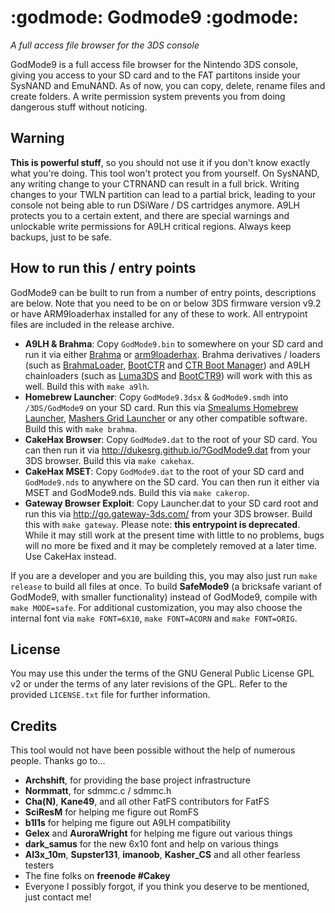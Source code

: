 # :godmode: Godmode9 :godmode:
_A full access file browser for the 3DS console_

GodMode9 is a full access file browser for the Nintendo 3DS console, giving you access to your SD card and to the FAT partitons inside your SysNAND and EmuNAND. As of now, you can copy, delete, rename files and create folders. A write permission system prevents you from doing dangerous stuff without noticing.

## Warning
__This is powerful stuff__, so you should not use it if you don't know exactly what you're doing. This tool won't protect you from yourself. On SysNAND, any writing change to your CTRNAND can result in a full brick. Writing changes to your TWLN partition can lead to a partial brick, leading to your console not being able to run DSiWare / DS cartridges anymore. A9LH protects you to a certain extent, and there are special warnings and unlockable write permissions for A9LH critical regions. Always keep backups, just to be safe.

## How to run this / entry points
GodMode9 can be built to run from a number of entry points, descriptions are below. Note that you need to be on or below 3DS firmware version v9.2 or have ARM9loaderhax installed for any of these to work. All entrypoint files are included in the release archive.
* __A9LH & Brahma__: Copy `GodMode9.bin` to somewhere on your SD card and run it via either [Brahma](https://github.com/delebile/Brahma2) or [arm9loaderhax](https://github.com/Plailect/Guide/wiki). Brahma derivatives / loaders (such as [BrahmaLoader](https://gbatemp.net/threads/release-easily-load-payloads-in-hb-launcher-via-brahma-2-mod.402857/), [BootCTR](https://gbatemp.net/threads/re-release-bootctr-a-simple-boot-manager-for-3ds.401630/) and [CTR Boot Manager](https://gbatemp.net/threads/ctrbootmanager-3ds-boot-manager-loader-homemenuhax.398383/)) and A9LH chainloaders (such as [Luma3DS](https://github.com/AuroraWright/Luma3DS) and [BootCTR9](https://github.com/hartmannaf/BootCtr9)) will work with this as well. Build this with `make a9lh`.
* __Homebrew Launcher__: Copy `GodMode9.3dsx` & `GodMode9.smdh` into `/3DS/GodMode9` on your SD card. Run this via [Smealums Homebrew Launcher](http://smealum.github.io/3ds/), [Mashers Grid Launcher](https://gbatemp.net/threads/release-homebrew-launcher-with-grid-layout.397527/) or any other compatible software. Build this with `make brahma`.
* __CakeHax Browser__: Copy `GodMode9.dat` to the root of your SD card. You can then run it via http://dukesrg.github.io/?GodMode9.dat from your 3DS browser. Build this via `make cakehax`.
* __CakeHax MSET__: Copy `GodMode9.dat` to the root of your SD card and `GodMode9.nds` to anywhere on the SD card. You can then run it either via MSET and GodMode9.nds. Build this via `make cakerop`.
* __Gateway Browser Exploit__: Copy Launcher.dat to your SD card root and run this via http://go.gateway-3ds.com/ from your 3DS browser. Build this with `make gateway`. Please note: __this entrypoint is deprecated__. While it may still work at the present time with little to no problems, bugs will no more be fixed and it may be completely removed at a later time. Use CakeHax instead.

If you are a developer and you are building this, you may also just run `make release` to build all files at once. To build __SafeMode9__ (a bricksafe variant of GodMode9, with smaller functionality) instead of GodMode9, compile with `make MODE=safe`. For additional customization, you may also choose the internal font via `make FONT=6X10`, `make FONT=ACORN` and `make FONT=ORIG`.

## License
You may use this under the terms of the GNU General Public License GPL v2 or under the terms of any later revisions of the GPL. Refer to the provided `LICENSE.txt` file for further information.

## Credits
This tool would not have been possible without the help of numerous people. Thanks go to...
* **Archshift**, for providing the base project infrastructure
* **Normmatt**, for sdmmc.c / sdmmc.h
* **Cha(N)**, **Kane49**, and all other FatFS contributors for FatFS
* **SciResM** for helping me figure out RomFS 
* **b1l1s** for helping me figure out A9LH compatibility
* **Gelex** and **AuroraWright** for helping me figure out various things
* **dark_samus** for the new 6x10 font and help on various things
* **Al3x_10m**, **Supster131**, **imanoob**, **Kasher_CS** and all other fearless testers
* The fine folks on **freenode #Cakey**
* Everyone I possibly forgot, if you think you deserve to be mentioned, just contact me!